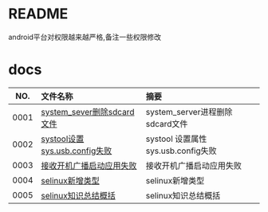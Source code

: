 # README

android平台对权限越来越严格,备注一些权限修改


# docs

NO.|文件名称|摘要
:--:|:--|:--
0001| [system_sever删除sdcard文件](permission/0001_system_server.md) | system_server进程删除sdcard文件
0002| [systool设置sys.usb.config失败](permission/0002_selinux.md) | systool 设置属性sys.usb.config失败
0003| [接收开机广播启动应用失败](permission/0003_bootup.md) | 接收开机广播启动应用失败
0004| [selinux新增类型](permission/0004_selinux_device.md) | selinux新增类型
0005| [selinux知识总结概括](permission/0005_selinux.md) | selinux知识总结概括